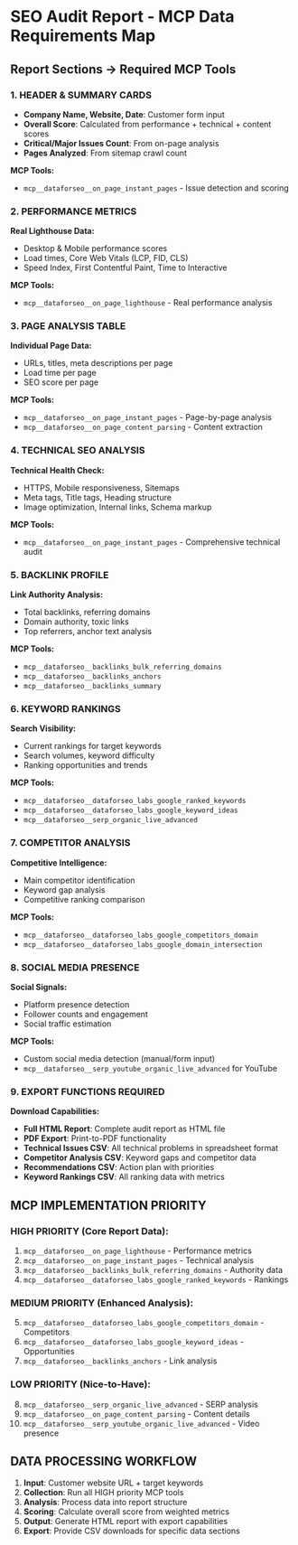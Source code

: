 # SEO Audit Report - MCP Data Requirements Map

## Report Sections → Required MCP Tools

### 1. HEADER & SUMMARY CARDS
- **Company Name, Website, Date**: Customer form input
- **Overall Score**: Calculated from performance + technical + content scores
- **Critical/Major Issues Count**: From on-page analysis
- **Pages Analyzed**: From sitemap crawl count

**MCP Tools:**
- `mcp__dataforseo__on_page_instant_pages` - Issue detection and scoring

### 2. PERFORMANCE METRICS
**Real Lighthouse Data:**
- Desktop & Mobile performance scores
- Load times, Core Web Vitals (LCP, FID, CLS)
- Speed Index, First Contentful Paint, Time to Interactive

**MCP Tools:**
- `mcp__dataforseo__on_page_lighthouse` - Real performance analysis

### 3. PAGE ANALYSIS TABLE
**Individual Page Data:**
- URLs, titles, meta descriptions per page
- Load time per page
- SEO score per page

**MCP Tools:**
- `mcp__dataforseo__on_page_instant_pages` - Page-by-page analysis
- `mcp__dataforseo__on_page_content_parsing` - Content extraction

### 4. TECHNICAL SEO ANALYSIS
**Technical Health Check:**
- HTTPS, Mobile responsiveness, Sitemaps
- Meta tags, Title tags, Heading structure
- Image optimization, Internal links, Schema markup

**MCP Tools:**
- `mcp__dataforseo__on_page_instant_pages` - Comprehensive technical audit

### 5. BACKLINK PROFILE
**Link Authority Analysis:**
- Total backlinks, referring domains
- Domain authority, toxic links
- Top referrers, anchor text analysis

**MCP Tools:**
- `mcp__dataforseo__backlinks_bulk_referring_domains`
- `mcp__dataforseo__backlinks_anchors`
- `mcp__dataforseo__backlinks_summary`

### 6. KEYWORD RANKINGS
**Search Visibility:**
- Current rankings for target keywords
- Search volumes, keyword difficulty
- Ranking opportunities and trends

**MCP Tools:**
- `mcp__dataforseo__dataforseo_labs_google_ranked_keywords`
- `mcp__dataforseo__dataforseo_labs_google_keyword_ideas`
- `mcp__dataforseo__serp_organic_live_advanced`

### 7. COMPETITOR ANALYSIS
**Competitive Intelligence:**
- Main competitor identification
- Keyword gap analysis
- Competitive ranking comparison

**MCP Tools:**
- `mcp__dataforseo__dataforseo_labs_google_competitors_domain`
- `mcp__dataforseo__dataforseo_labs_google_domain_intersection`

### 8. SOCIAL MEDIA PRESENCE
**Social Signals:**
- Platform presence detection
- Follower counts and engagement
- Social traffic estimation

**MCP Tools:**
- Custom social media detection (manual/form input)
- `mcp__dataforseo__serp_youtube_organic_live_advanced` for YouTube

### 9. EXPORT FUNCTIONS REQUIRED
**Download Capabilities:**
- **Full HTML Report**: Complete audit report as HTML file
- **PDF Export**: Print-to-PDF functionality
- **Technical Issues CSV**: All technical problems in spreadsheet format
- **Competitor Analysis CSV**: Keyword gaps and competitor data
- **Recommendations CSV**: Action plan with priorities
- **Keyword Rankings CSV**: All ranking data with metrics

## MCP IMPLEMENTATION PRIORITY

### HIGH PRIORITY (Core Report Data):
1. `mcp__dataforseo__on_page_lighthouse` - Performance metrics
2. `mcp__dataforseo__on_page_instant_pages` - Technical analysis
3. `mcp__dataforseo__backlinks_bulk_referring_domains` - Authority data
4. `mcp__dataforseo__dataforseo_labs_google_ranked_keywords` - Rankings

### MEDIUM PRIORITY (Enhanced Analysis):
5. `mcp__dataforseo__dataforseo_labs_google_competitors_domain` - Competitors
6. `mcp__dataforseo__dataforseo_labs_google_keyword_ideas` - Opportunities
7. `mcp__dataforseo__backlinks_anchors` - Link analysis

### LOW PRIORITY (Nice-to-Have):
8. `mcp__dataforseo__serp_organic_live_advanced` - SERP analysis
9. `mcp__dataforseo__on_page_content_parsing` - Content details
10. `mcp__dataforseo__serp_youtube_organic_live_advanced` - Video presence

## DATA PROCESSING WORKFLOW

1. **Input**: Customer website URL + target keywords
2. **Collection**: Run all HIGH priority MCP tools
3. **Analysis**: Process data into report structure
4. **Scoring**: Calculate overall score from weighted metrics
5. **Output**: Generate HTML report with export capabilities
6. **Export**: Provide CSV downloads for specific data sections